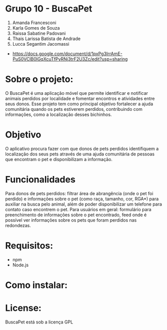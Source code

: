 # Grupo 10 - BuscaPet

1. Amanda Francesconi
1. Karla Gomes de Souza
1. Raissa Sabatine Padovani
1. Thais Larissa Batista de Andrade
1. Lucca Segantim Jacomassi

* https://docs.google.com/document/d/1pxPg3IrrAmE-PuS0VClB0lGqXcuTfPyRNj3trF2U3Zc/edit?usp=sharing

# Sobre o projeto:
O BuscaPet é uma aplicação móvel que permite identificar e notificar animais perdidos por localidade e fomentar encontros e atividades entre seus donos. Esse projeto tem como principal objetivo fortalecer a ajuda comunitária quando os pets estiverem perdidos, contribuindo com informações, como a localização desses bichinhos.

# Objetivo
O aplicativo procura fazer com que donos de pets perdidos identifiquem a localização dos seus pets através de uma ajuda comunitária de pessoas que encontram o pet e disponibilizam a informação.


# Funcionalidades
Para donos de pets perdidos: filtrar área de abrangência (onde o pet foi perdido) e informações sobre o pet (como raça, tamanho, cor, RGA*) para auxiliar na busca pelo animal, além de poder disponibilizar um telefone para contato caso encontrem o pet.
Para usuários em geral: formulário para preenchimento de informações sobre o pet encontrado, feed onde é possível ver informações sobre os pets que foram perdidos nas redondezas.


# Requisitos:
* npm
* Node.js

# Como instalar:

# License: 
BuscaPet está sob a licença GPL
